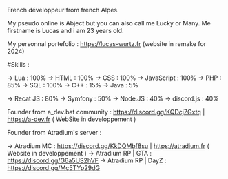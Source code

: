 French développeur from french Alpes.

My pseudo online is Abject but you can also call me Lucky or Many. Me firstname is Lucas and i am 23 years old.

My personnal portefolio : https://lucas-wurtz.fr (website in remake for 2024)

#Skills :

-> Lua : 100%
-> HTML : 100%
-> CSS : 100%
-> JavaScript : 100%
-> PHP : 85%
-> SQL : 100%
-> C++ : 15%
-> Java : 5%

-> Recat JS : 80%
-> Symfony : 50%
-> Node.JS : 40%
-> discord.js : 40%

Founder from a_dev.bat community : https://discord.gg/KQDcjZGxtq | https://a-dev.fr ( WebSite in developpement )

Founder from Atradium's server :

-> Atradium MC : https://discord.gg/KkDQMbf8su | https://atradium.fr ( Website in developpement )
-> Atradium RP | GTA : https://discord.gg/G6a5US2hVF
-> Atradium RP | DayZ : https://discord.gg/Mc5TYp29dG
